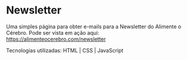 ﻿# Newsletter

Uma simples página para obter e-mails para a Newsletter do Alimente o Cérebro. Pode ser vista em ação aqui: https://alimenteocerebro.com/newsletter

Tecnologias utilizadas: HTML | CSS | JavaScript
